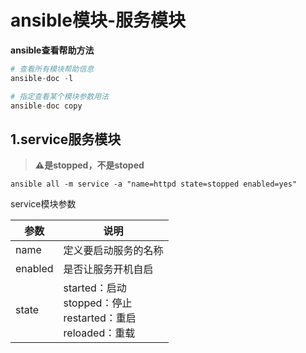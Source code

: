 # ansible模块-服务模块

**ansible查看帮助方法**

```python
# 查看所有模块帮助信息
ansible-doc -l   

# 指定查看某个模块参数用法
ansible-doc copy  
```



## 1.service服务模块

> **⚠️是stopped，不是stoped**

```shell
ansible all -m service -a "name=httpd state=stopped enabled=yes"
```



service模块参数

| 参数    | 说明                                                         |
| ------- | ------------------------------------------------------------ |
| name    | 定义要启动服务的名称                                         |
| enabled | 是否让服务开机自启                                           |
| state   | started：启动<br />stopped：停止<br />restarted：重启<br />reloaded：重载 |







